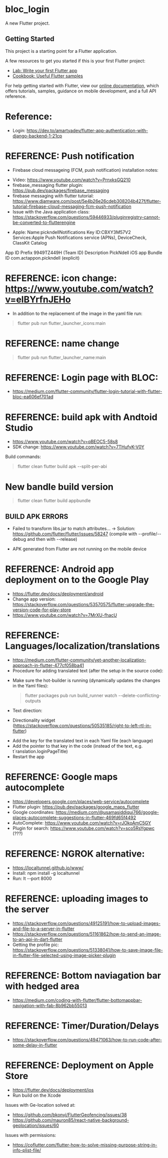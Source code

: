 # bloc_login

A new Flutter project.

## Getting Started

This project is a starting point for a Flutter application.

A few resources to get you started if this is your first Flutter project:

- [Lab: Write your first Flutter app](https://flutter.dev/docs/get-started/codelab)
- [Cookbook: Useful Flutter samples](https://flutter.dev/docs/cookbook)

For help getting started with Flutter, view our
[online documentation](https://flutter.dev/docs), which offers tutorials,
samples, guidance on mobile development, and a full API reference.

# Reference:

- Login: https://dev.to/amartyadev/flutter-app-authentication-with-django-backend-1-21cp

# REFERENCE: Push notification

- Firebase cloud messageing (FCM, push notification) installation notes:

* Video: https://www.youtube.com/watch?v=PrnxksGQ210
* firebase_messaging flutter plugin: https://pub.dev/packages/firebase_messaging
* firebase messaging with flutter tutorial: https://www.djamware.com/post/5e4b26e26cdeb308204b427f/flutter-tutorial-firebase-cloud-messaging-fcm-push-notification
* Issue with the Java application class: https://stackoverflow.com/questions/59446933/pluginregistry-cannot-be-converted-to-flutterengine

- Apple:
  Name:pickndellNotifications
  Key ID:CBXY3M57V2
  Services:Apple Push Notifications service (APNs), DeviceCheck, ClassKit Catalog

App ID Prefix
9949TZ449H (Team ID)
Description
PickNdell iOS app
Bundle ID
com.actappon.pickndell (explicit)

# REFERENCE: icon change: https://www.youtube.com/watch?v=elBYrfnJEHo

- In addition to the replacement of the image in the yaml file run:

> flutter pub run flutter_launcher_icons:main

# REFERENCE: name change

> flutter pub run flutter_launcher_name:main

# REFERENCE: Login page with BLOC:

- https://medium.com/flutter-community/flutter-login-tutorial-with-flutter-bloc-ea606ef701ad

# REFERENCE: build apk with Andtoid Studio

- https://www.youtube.com/watch?v=qBEOC5-58s8
- SDK change: https://www.youtube.com/watch?v=7THufyK-V0Y

Build commands:

> flutter clean
> flutter build apk --split-per-abi

# New bandle build version

> flutter clean
> flutter build appbundle

## BUILD APK ERRORS

- Failed to transform libs.jar to match attributes...
  -> Solution: https://github.com/flutter/flutter/issues/58247 (compile with --profile/--debug and then with --release)

* APK generated from Flutter are not running on the mobile device

# REFERENCE: Android app deployment on to the Google Play

- https://flutter.dev/docs/deployment/android
- Change app version: https://stackoverflow.com/questions/53570575/flutter-upgrade-the-version-code-for-play-store
- https://www.youtube.com/watch?v=7MrXU-fhacU

# REFERENCE: Languages/localization/translations

- https://medium.com/flutter-community/yet-another-localization-approach-in-flutter-477cf058ba41
- Procedure for adding translated text (after the setup in the source code):

* Make sure the hot-builder is running (dynamically updates the changes in the Yaml files):

  > flutter packages pub run build_runner watch --delete-conflicting-outputs

* Text direction:

- Directionality widget (https://stackoverflow.com/questions/50535185/right-to-left-rtl-in-flutter)

* Add the key for the translated text in each Yaml file (each language)
* Add the pointer to that key in the code (instead of the text, e.g. t`ranslation.loginPageTitle)
* Restart the app

# REFERENCE: Google maps autocomplete

- https://developers.google.com/places/web-service/autocomplete
- Flutter plugin: https://pub.dev/packages/google_maps_flutter
- Google coordinates: https://medium.com/@usamasiddiqui766/google-places-autocomplete-suggestions-in-flutter-469fd65f4492
- AutoComplete: https://www.youtube.com/watch?v=rJOkoAmC5GY
- Plugin for search: https://www.youtube.com/watch?v=sco5RsYgpwc (???)

# REFERENCE: NGROK alternative:

- https://localtunnel.github.io/www/
- Install:
  npm install -g localtunnel
- Run:
  lt --port 8000

# REFERENCE: uploading images to the server

- https://stackoverflow.com/questions/49125191/how-to-upload-images-and-file-to-a-server-in-flutter
- https://stackoverflow.com/questions/51161862/how-to-send-an-image-to-an-api-in-dart-flutter
- Getting the profile pic: https://stackoverflow.com/questions/51338041/how-to-save-image-file-in-flutter-file-selected-using-image-picker-plugin

# REFERENCE: Bottom naviagation bar with hedged area

- https://medium.com/coding-with-flutter/flutter-bottomappbar-navigation-with-fab-8b962bb55013

# REFERENCE: Timer/Duration/Delays

- https://stackoverflow.com/questions/49471063/how-to-run-code-after-some-delay-in-flutter

# REFERENCE: Deployment on Apple Store

- https://flutter.dev/docs/deployment/ios
- Run build on the Xcode

Issues with Ge-location solved at:

- https://github.com/bkonyi/FlutterGeofencing/issues/38
- https://github.com/mauron85/react-native-background-geolocation/issues/60

Issues with permissions:

- https://coflutter.com/flutter-how-to-solve-missing-purpose-string-in-info-plist-file/
